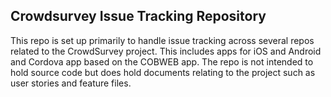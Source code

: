 ## Crowdsurvey Issue Tracking Repository

This repo is set up primarily to handle issue tracking across several repos related to the CrowdSurvey project.
This includes apps for iOS and Android and Cordova app based on the COBWEB app.
The repo is not intended to hold source code but does hold documents relating to the project such as user stories and feature files.
